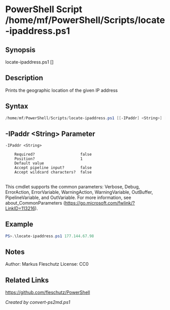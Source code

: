 # PowerShell Script /home/mf/PowerShell/Scripts/locate-ipaddress.ps1

## Synopsis
locate-ipaddress.ps1 [<IPaddress>]

## Description
Prints the geographic location of the given IP address

## Syntax
```powershell
/home/mf/PowerShell/Scripts/locate-ipaddress.ps1 [[-IPaddr] <String>] [<CommonParameters>]
```

## -IPaddr &lt;String&gt; Parameter

```
-IPaddr <String>
    
    Required?                    false
    Position?                    1
    Default value                
    Accept pipeline input?       false
    Accept wildcard characters?  false
```
## <CommonParameters>
This cmdlet supports the common parameters: Verbose, Debug, ErrorAction, ErrorVariable, WarningAction, WarningVariable, OutBuffer, PipelineVariable, and OutVariable. For more information, see about_CommonParameters (https://go.microsoft.com/fwlink/?LinkID=113216).

## Example
```powershell
PS>.\locate-ipaddress.ps1 177.144.67.98
```


## Notes
Author:  Markus Fleschutz
License: CC0

## Related Links
https://github.com/fleschutz/PowerShell

*Created by convert-ps2md.ps1*

